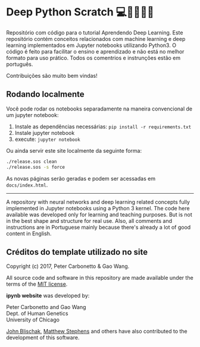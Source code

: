 # Deep Python Scratch :computer::thinking::snake::brazil:

Repositório com código para o tutorial Aprendendo Deep Learning. Este repositório contém conceitos relacionados com machine learning e deep learning implementados em Jupyter notebooks utilizando Python3. O código é feito para facilitar o ensino e aprendizado e não está no melhor formato para uso prático. Todos os comentrios e instrunções estão em português.

Contribuições são muito bem vindas!

## Rodando localmente

Você pode rodar os notebooks separadamente na maneira convencional de um jupyter notebook:

1. Instale as dependências necessárias: `pip install -r requirements.txt`
2. Instale jupyter notebook
3. execute: `jupyter notebook`

Ou ainda servir este site localmente da seguinte forma:

```bash
./release.sos clean
./release.sos -s force
```

As novas páginas serão geradas e podem ser acessadas em `docs/index.html`.

----

A repository with neural networks and deep learning related concepts fully implemented in Jupyter notebooks using a Python 3 kernel. The code here available was developed only for learning and teaching purposes. But is not in the best shape and structure for real use. Also, all comments and instructions are in Portuguese mainly because there's already a lot of good content in English.


## Créditos do template utilizado no site

Copyright (c) 2017, Peter Carbonetto & Gao Wang.

All source code and software in this repository are made available
under the terms of the [MIT license](https://opensource.org/licenses/MIT).

**ipynb website** was developed by:

Peter Carbonetto and Gao Wang<br>
Dept. of Human Genetics<br>
University of Chicago<br>

[John Blischak](https://github.com/jdblischak),
[Matthew Stephens](http://stephenslab.uchicago.edu) and others have
also contributed to the development of this software.

